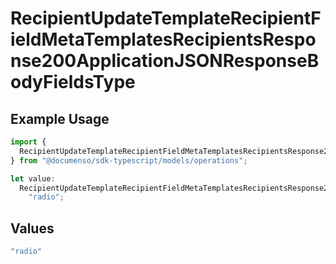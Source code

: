 # RecipientUpdateTemplateRecipientFieldMetaTemplatesRecipientsResponse200ApplicationJSONResponseBodyFieldsType

## Example Usage

```typescript
import {
  RecipientUpdateTemplateRecipientFieldMetaTemplatesRecipientsResponse200ApplicationJSONResponseBodyFieldsType,
} from "@documenso/sdk-typescript/models/operations";

let value:
  RecipientUpdateTemplateRecipientFieldMetaTemplatesRecipientsResponse200ApplicationJSONResponseBodyFieldsType =
    "radio";
```

## Values

```typescript
"radio"
```